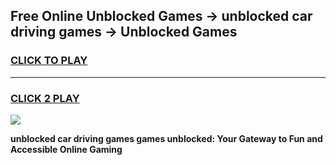 
## Free Online Unblocked Games → unblocked car driving games → Unblocked Games
<h3>
<a href="https://premium.freeplayer.one?title=unblocked_car_driving_games&ref=21F">CLICK TO PLAY</a></h3>
<hr>

<h3>
<a href="https://premium.freeplayer.one?title=unblocked_car_driving_games&ref=21F">CLICK 2 PLAY</a>
  
</h3>

<a href="https://premium.freeplayer.one?title=unblocked_car_driving_games&ref=21F/"><img src="https://clearcache.store/games.png"></a>


**unblocked car driving games games unblocked: Your Gateway to Fun and Accessible Online Gaming**
